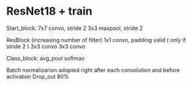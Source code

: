 # ResNet18 + train

Start_block:
  7x7 convo, stride 2
  3x3 maxpool, stride 2

ResBlock (increasing number of filter)
  1x1 convo, padding valid ( only if stride 2 )
  3x3 convo
  3x3 convo
  
Class_block:
  avg_pool
  softmax

Batch normalizarion adopted right after each convolution and before activation
Drop_out 80%
